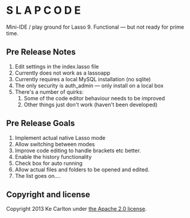 S L A P C O D E
===============
Mini-IDE / play ground for Lasso 9.
Functional — but not ready for prime time.

Pre Release Notes
-----------------
1. Edit settings in the index.lasso file
2. Currently does not work as a lassoapp
3. Currently requires a local MySQL installation (no sqlite)
4. The only security is auth_admin — only install on a local box
5. There's a number of quirks:
	1. Some of the code editor behaviour needs to be improved 
	2. Other things just don't work (haven't been developed)

Pre Release Goals
-----------------
1. Implement actual native Lasso mode
2. Allow switching between modes
3. Improve code editing to handle brackets etc better.
4. Enable the history functionality
5. Check box for auto running
6. Allow actual files and folders to be opened and edited.
7. The list goes on....

## Copyright and license

Copyright 2013 Ke Carlton under [the Apache 2.0 license](LICENSE).

